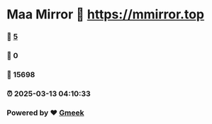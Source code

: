 # Maa Mirror :link: https://mmirror.top 
### :page_facing_up: [5](https://mmirror.top/tag.html) 
### :speech_balloon: 0 
### :hibiscus: 15698 
### :alarm_clock: 2025-03-13 04:10:33 
### Powered by :heart: [Gmeek](https://github.com/Meekdai/Gmeek)

